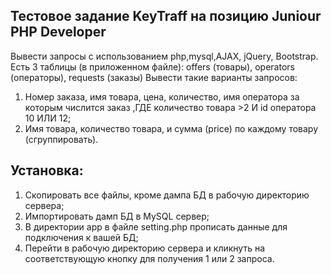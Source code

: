 ## Тестовое задание KeyTraff на позицию Juniour PHP Developer
Вывести запросы с использованием php,mysql,AJAX, jQuery, Bootstrap. 
Есть 3 таблицы (в приложенном файле): offers (товары), operators (операторы), requests (заказы)
Вывести такие варианты запросов:
1. Номер заказа, имя товара, цена, количество, имя оператора за которым числится заказ ,ГДЕ количество товара >2 И id оператора 10 ИЛИ 12;
2. Имя товара, количество товара, и сумма (price) по каждому товару (сгруппировать).

## Установка:
1. Скопировать все файлы, кроме дампа БД в рабочую директорию сервера;
2. Импортировать дамп БД в MySQL сервер;
3. В директории app в файле setting.php прописать данные для подключения к вашей БД;
4. Перейти в рабочую директорию сервера и кликнуть на соответствующую кнопку для получения 1 или 2 запроса.



